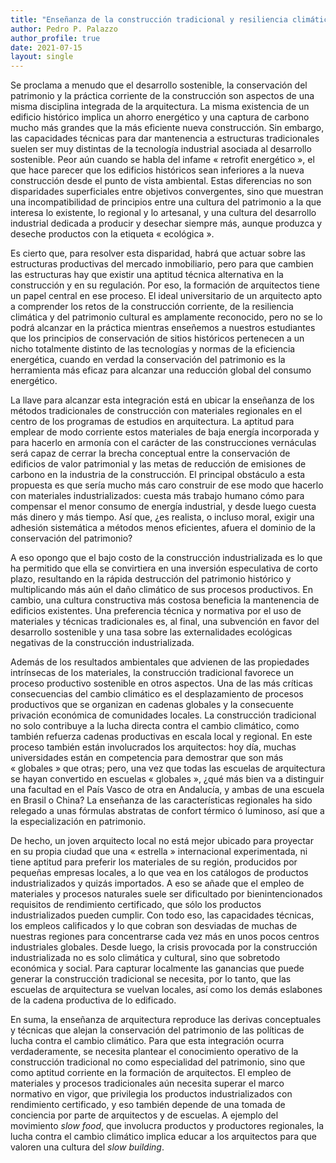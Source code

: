 ```yaml
---
title: "Enseñanza de la construcción tradicional y resiliencia climática"
author: Pedro P. Palazzo
author_profile: true
date: 2021-07-15
layout: single
---
```


Se proclama a menudo que el desarrollo sostenible, la conservación del
patrimonio y la práctica corriente de la construcción son aspectos de
una misma disciplina integrada de la arquitectura. La misma existencia
de un edificio histórico implica un ahorro energético y una captura de
carbono mucho más grandes que la más eficiente nueva construcción. Sin
embargo, las capacidades técnicas para dar mantenencia a estructuras
tradicionales suelen ser muy distintas de la tecnología industrial
asociada al desarrollo sostenible. Peor aún cuando se habla del infame
« retrofit energético », el que hace parecer que los edificios
históricos sean inferiores a la nueva construcción desde el punto de vista
ambiental. Estas diferencias no son disparidades superficiales entre
objetivos convergentes, sino que muestran una incompatibilidad de
principios entre una cultura del patrimonio a la que interesa lo
existente, lo regional y lo artesanal, y una cultura del desarrollo
industrial dedicada a producir y desechar siempre más, aunque produzca y
deseche productos con la etiqueta « ecológica ».

Es cierto que, para resolver esta disparidad, habrá que actuar sobre las
estructuras productivas del mercado inmobiliario, pero para que cambien
las estructuras hay que existir una aptitud técnica alternativa en la
construcción y en su regulación. Por eso, la formación de arquitectos
tiene un papel central en ese proceso. El ideal universitario de un
arquitecto apto a comprender los retos de la construcción corriente, de
la resiliencia climática y del patrimonio cultural es amplamente
reconocido, pero no se lo podrá alcanzar en la práctica mientras
enseñemos a nuestros estudiantes que los principios de conservación de
sitios históricos pertenecen a un nicho totalmente distinto de las
tecnologías y normas de la eficiencia energética, cuando en verdad la
conservación del patrimonio es la herramienta más eficaz para alcanzar
una reducción global del consumo energético.

La llave para alcanzar esta integración está en ubicar la enseñanza de
los métodos tradicionales de construcción con materiales regionales en
el centro de los programas de estudios en arquitectura. La aptitud para
emplear de modo corriente estos materiales de baja energía incorporada y
para hacerlo en armonía con el carácter de las construcciones vernáculas
será capaz de cerrar la brecha conceptual entre la conservación de
edificios de valor patrimonial y las metas de reducción de emisiones de
carbono en la industria de la construcción. El principal obstáculo a
esta propuesta es que sería mucho más caro construir de ese modo que
hacerlo con materiales industrializados: cuesta más trabajo humano cómo
para compensar el menor consumo de energía industrial, y desde luego
cuesta más dinero y más tiempo. Así que, ¿es realista, o incluso moral,
exigir una adhesión sistemática a métodos menos eficientes, afuera el
dominio de la conservación del patrimonio?

A eso opongo que el bajo costo de la
construcción industrializada es lo que ha permitido que ella se
convirtiera en una inversión especulativa de corto plazo, resultando en
la rápida destrucción del patrimonio histórico y multiplicando más aún
el daño climático de sus procesos productivos. En cambio, una cultura
constructiva más costosa beneficia la mantenencia de edificios
existentes. Una preferencia técnica y normativa por el uso de materiales
y técnicas tradicionales es, al final, una subvención en favor del
desarrollo sostenible y una tasa sobre las externalidades ecológicas
negativas de la construcción industrializada.

Además de los resultados ambientales que advienen de las propiedades
intrínsecas de los materiales, la construcción tradicional favorece un
proceso productivo sostenible en otros aspectos. Una de las más críticas
consecuencias del cambio climático es el desplazamiento de procesos
productivos que se organizan en cadenas globales y la consecuente
privación económica de comunidades locales. La construcción tradicional
no solo contribuye a la lucha directa contra el cambio climático, como
también refuerza cadenas productivas en escala local y regional. En este
proceso también están involucrados los arquitectos: hoy día, muchas
universidades están en competencia para demostrar que son más
« globales » que otras; pero, una vez que todas las escuelas de
arquitectura se hayan convertido en escuelas « globales », ¿qué más bien
va a distinguir una facultad en el País Vasco de otra en Andalucía, y
ambas de una escuela en Brasil o China? La enseñanza de las
características regionales ha sido relegado a unas fórmulas abstratas de
confort térmico ó luminoso, así que a la especialización en patrimonio.

De hecho, un joven arquitecto local no está mejor ubicado para proyectar
en su propia ciudad que una « estrella » internacional experimentada, ni
tiene aptitud para preferir los materiales de su región,
producidos por pequeñas empresas locales, a lo que vea en los catálogos
de productos industrializados y quizás importados. A eso se añade que el
empleo de materiales y procesos naturales suele ser dificultado por
bienintencionados requisitos de rendimiento certificado, que sólo los
productos industrializados pueden cumplir. Con todo eso, las
capacidades técnicas, los empleos calificados y lo que cobran son
desviadas de muchas de nuestras regiones para concentrarse cada vez más en unos 
pocos centros industriales globales. Desde luego, la crisis provocada
por la construcción industrializada no es solo climática y cultural,
sino que sobretodo económica y social. Para capturar localmente las
ganancias que puede generar la construcción tradicional se necesita, por
lo tanto, que las escuelas de arquitectura se vuelvan locales, así como
los demás eslabones de la cadena productiva de lo edificado.

En suma, la enseñanza de arquitectura reproduce las derivas conceptuales
y técnicas que alejan la conservación del patrimonio de las políticas de
lucha contra el cambio climático. Para que esta integración ocurra
verdaderamente, se necesita plantear el conocimiento operativo de la
construcción tradicional no como especialidad del patrimonio, sino que
como aptitud corriente en la formación de arquitectos. El empleo de
materiales y procesos tradicionales aún necesita superar el marco
normativo en vigor, que privilegia los productos industrializados con
rendimiento certificado, y eso también depende de una tomada de
conciencia por parte de arquitectos y de escuelas. A ejemplo del
movimiento *slow food*, que involucra productos y productores
regionales, la lucha contra el cambio climático implica educar a los
arquitectos para que valoren una cultura del *slow building*.

